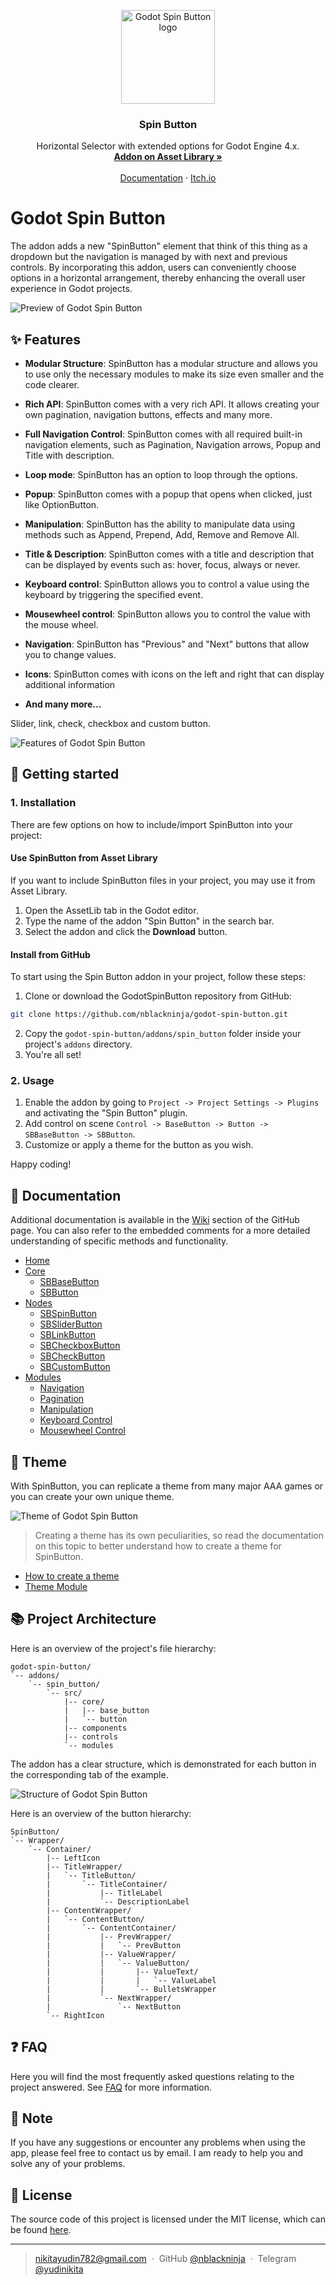 <p align="center">
   <img src="https://raw.githubusercontent.com/nblackninja/godot-spin-button/main/icon.png" alt="Godot Spin Button logo" width="150">
</p>

<h3 align="center">Spin Button</h3>

<p align="center">
  Horizontal Selector with extended options for Godot Engine 4.x.
  <br>
  <a href="https://godotengine.org/asset-library/asset/2454"><strong>Addon on Asset Library »</strong></a>
  <br>
  <br>
  <a href="https://github.com/nblackninja/godot-spin-button/wiki">Documentation</a>
  ·
  <a href="https://yudinikita.itch.io/godot-spin-button">Itch.io</a>
</p>

# Godot Spin Button

The addon adds a new "SpinButton" element that think of this thing as a dropdown but the navigation is managed by with next and previous controls. By incorporating this addon, users can conveniently choose options in a horizontal arrangement, thereby enhancing the overall user experience in Godot projects.

![Preview of Godot Spin Button](images/readme_preview.png)

## ✨ Features

- **Modular Structure**: SpinButton has a modular structure and allows you to use only the necessary modules to make its size even smaller and the code clearer.

- **Rich API**: SpinButton comes with a very rich API. It allows creating your own pagination, navigation buttons, effects and many more.

- **Full Navigation Control**: SpinButton comes with all required built-in navigation elements, such as Pagination, Navigation arrows, Popup and Title with description.

- **Loop mode**: SpinButton has an option to loop through the options.

- **Popup**: SpinButton comes with a popup that opens when clicked, just like OptionButton.

- **Manipulation**: SpinButton has the ability to manipulate data using methods such as Append, Prepend, Add, Remove and Remove All.

- **Title & Description**: SpinButton comes with a title and description that can be displayed by events such as: hover, focus, always or never.

- **Keyboard control**: SpinButton allows you to control a value using the keyboard by triggering the specified event.

- **Mousewheel control**: SpinButton allows you to control the value with the mouse wheel.

- **Navigation**: SpinButton has "Previous" and "Next" buttons that allow you to change values.

- **Icons**: SpinButton comes with icons on the left and right that can display additional information

- **And many more...**

Slider, link, check, checkbox and custom button.

![Features of Godot Spin Button](images/features.png)

## 📝 Getting started

### 1. Installation

There are few options on how to include/import SpinButton into your project:

#### Use SpinButton from Asset Library

If you want to include SpinButton files in your project, you may use it from Asset Library.

1. Open the AssetLib tab in the Godot editor.
2. Type the name of the addon "Spin Button" in the search bar.
3. Select the addon and click the **Download** button.

#### Install from GitHub

To start using the Spin Button addon in your project, follow these steps:

1. Clone or download the GodotSpinButton repository from GitHub:

```bash
git clone https://github.com/nblackninja/godot-spin-button.git
```

2. Copy the `godot-spin-button/addons/spin_button` folder inside your project's `addons` directory.
3. You're all set!

### 2. Usage

1. Enable the addon by going to `Project -> Project Settings -> Plugins` and activating the "Spin Button" plugin.
2. Add control on scene `Control -> BaseButton -> Button -> SBBaseButton -> SBButton`.
3. Customize or apply a theme for the button as you wish.

Happy coding!

## 📖 Documentation

Additional documentation is available in the [Wiki](https://github.com/nblackninja/godot-spin-button/wiki) section of the GitHub page. You can also refer to the embedded comments for a more detailed understanding of specific methods and functionality.

- [Home](https://github.com/nblackninja/godot-spin-button/wiki)
- [Core](https://github.com/nblackninja/godot-spin-button/wiki/Core)
  - [SBBaseButton](https://github.com/nblackninja/godot-spin-button/wiki/SBBaseButton)
  - [SBButton](https://github.com/nblackninja/godot-spin-button/wiki/SBButton)
- [Nodes](https://github.com/nblackninja/godot-spin-button/wiki/Nodes)
  - [SBSpinButton](https://github.com/nblackninja/godot-spin-button/wiki/SBSpinButton)
  - [SBSliderButton](https://github.com/nblackninja/godot-spin-button/wiki/SBSliderButton)
  - [SBLinkButton](https://github.com/nblackninja/godot-spin-button/wiki/SBLinkButton)
  - [SBCheckboxButton](https://github.com/nblackninja/godot-spin-button/wiki/SBCheckboxButton)
  - [SBCheckButton](https://github.com/nblackninja/godot-spin-button/wiki/SBCheckButton)
  - [SBCustomButton](https://github.com/nblackninja/godot-spin-button/wiki/SBCustomButton)
- [Modules](https://github.com/nblackninja/godot-spin-button/wiki/Modules)
  - [Navigation](https://github.com/nblackninja/godot-spin-button/wiki/Navigation)
  - [Pagination](https://github.com/nblackninja/godot-spin-button/wiki/Pagination)
  - [Manipulation](https://github.com/nblackninja/godot-spin-button/wiki/Manipulation)
  - [Keyboard Control](https://github.com/nblackninja/godot-spin-button/wiki/Keyboard-Control)
  - [Mousewheel Control](https://github.com/nblackninja/godot-spin-button/wiki/Mousewheel-Control)

## 🎨 Theme

With SpinButton, you can replicate a theme from many major AAA games or you can create your own unique theme.

![Theme of Godot Spin Button](images/theme.png)

> Creating a theme has its own peculiarities, so read the documentation on this topic to better understand how to create a theme for SpinButton.

- [How to create a theme](https://github.com/nblackninja/godot-spin-button/wiki/How-to-create-a-theme)
- [Theme Module](https://github.com/nblackninja/godot-spin-button/wiki/Theme-module)

## 📚 Project Architecture

Here is an overview of the project's file hierarchy:

```
godot-spin-button/
`-- addons/
    `-- spin_button/
        `-- src/
            |-- core/
            |   |-- base_button
            |   `-- button
            |-- components
            |-- controls
            `-- modules
```

The addon has a clear structure, which is demonstrated for each button in the corresponding tab of the example.

![Structure of Godot Spin Button](images/structure.png)

Here is an overview of the button hierarchy:

```
SpinButton/
`-- Wrapper/
    `-- Container/
        |-- LeftIcon
        |-- TitleWrapper/
        |   `-- TitleButton/
        |       `-- TitleContainer/
        |           |-- TitleLabel
        |           `-- DescriptionLabel
        |-- ContentWrapper/
        |   `-- ContentButton/
        |       `-- ContentContainer/
        |           |-- PrevWrapper/
        |           |   `-- PrevButton
        |           |-- ValueWrapper/
        |           |   `-- ValueButton/
        |           |       |-- ValueText/
        |           |       |   `-- ValueLabel
        |           |       `-- BulletsWrapper
        |           `-- NextWrapper/
        |               `-- NextButton
        `-- RightIcon
```

## ❓ FAQ

Here you will find the most frequently asked questions relating to the project answered. See [FAQ](https://github.com/nblackninja/godot-spin-button/wiki/FAQ) for more information.

## 💬 Note

If you have any suggestions or encounter any problems when using the app, please feel free to contact us by email. I am ready to help you and solve any of your problems.

## 🔐 License

The source code of this project is licensed under the MIT license, which can be found [here](LICENSE).

---

> <nikitayudin782@gmail.com> &nbsp;&middot;&nbsp;
> GitHub [@nblackninja](https://github.com/nblackninja) &nbsp;&middot;&nbsp;
> Telegram [@yudinikita](https://t.me/yudinikita)
